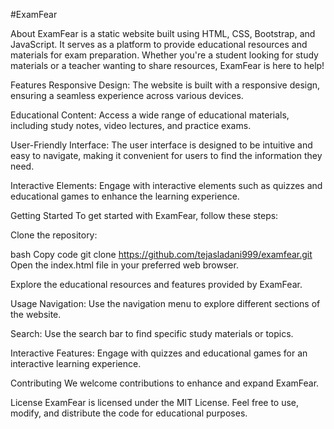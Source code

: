 #ExamFear

About
ExamFear is a static website built using HTML, CSS, Bootstrap, and JavaScript. It serves as a platform to provide educational resources and materials for exam preparation. Whether you're a student looking for study materials or a teacher wanting to share resources, ExamFear is here to help!

Features
Responsive Design: The website is built with a responsive design, ensuring a seamless experience across various devices.

Educational Content: Access a wide range of educational materials, including study notes, video lectures, and practice exams.

User-Friendly Interface: The user interface is designed to be intuitive and easy to navigate, making it convenient for users to find the information they need.

Interactive Elements: Engage with interactive elements such as quizzes and educational games to enhance the learning experience.

Getting Started
To get started with ExamFear, follow these steps:

Clone the repository:

bash
Copy code
git clone https://github.com/tejasladani999/examfear.git
Open the index.html file in your preferred web browser.

Explore the educational resources and features provided by ExamFear.

Usage
Navigation: Use the navigation menu to explore different sections of the website.

Search: Use the search bar to find specific study materials or topics.

Interactive Features: Engage with quizzes and educational games for an interactive learning experience.

Contributing
We welcome contributions to enhance and expand ExamFear.

License
ExamFear is licensed under the MIT License. Feel free to use, modify, and distribute the code for educational purposes.

